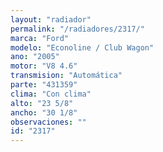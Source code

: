 ```yaml
---
layout: "radiador"
permalink: "/radiadores/2317/"
marca: "Ford"
modelo: "Econoline / Club Wagon"
ano: "2005"
motor: "V8 4.6"
transmision: "Automática"
parte: "431359"
clima: "Con clima"
alto: "23 5/8"
ancho: "30 1/8"
observaciones: ""
id: "2317"
---
```



